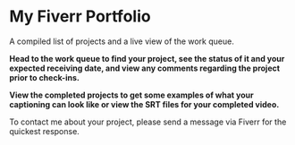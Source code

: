 # My Fiverr Portfolio

A compiled list of projects and a live view of the work queue.

**Head to the work queue to find your project, see the status of it and your expected receiving date, and view any comments regarding the project prior to check-ins.**

**View the completed projects to get some examples of what your captioning can look like or view the SRT files for your completed video.**

To contact me about your project, please send a message via Fiverr for the quickest response. 
